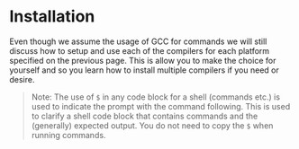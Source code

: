 # Installation

Even though we assume the usage of GCC for commands we will still discuss how to setup and use each of the compilers for each platform specified on the previous page. This is allow you to make the choice for yourself and so you learn how to install multiple compilers if you need or desire.

> Note: The use of `$` in any code block for a shell (commands etc.) is used to indicate the prompt with the command following. This is used to clarify a shell code block that contains commands and the (generally) expected output. You do not need to copy the `$` when running commands.
